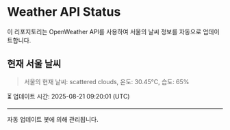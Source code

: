 
# Weather API Status

이 리포지토리는 OpenWeather API를 사용하여 서울의 날씨 정보를 자동으로 업데이트합니다.

## 현재 서울 날씨
> 서울의 현재 날씨: scattered clouds, 온도: 30.45°C, 습도: 65%

⏳ 업데이트 시간: 2025-08-21 09:20:01 (UTC)

---
자동 업데이트 봇에 의해 관리됩니다.

